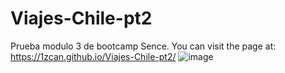 # Viajes-Chile-pt2
Prueba modulo 3 de bootcamp Sence.
You can visit the page at: https://1zcan.github.io/Viajes-Chile-pt2/
![image](https://github.com/1zcan/Viajes-Chile-pt2/assets/79218635/3086d07f-1a13-4813-9171-bd3b7194fafc)

